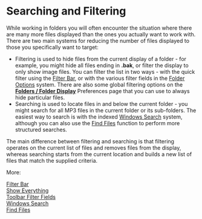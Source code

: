 # Searching and Filtering

While working in folders you will often encounter the situation where there are many more files displayed than the ones you actually want to work with. There are two main systems for reducing the number of files displayed to those you specifically want to target:

- Filtering is used to hide files from the current display of a folder - for example, you might hide all files ending in **.bak**, or filter the display to only show image files. You can filter the list in two ways - with the quick filter using the [Filter Bar](/Manual/basic_concepts/searching_and_filtering/filter_bar.md), or with the various filter fields in the [Folder Options](folder_options/RAEDME.md) system. There are also some global filtering options on the **[Folders / Folder Display](/Manual/preferences/preferences_categories/folders/folder_display.md)** Preferences page that you can use to always hide particular files.
- Searching is used to locate files in and below the current folder - you might search for all MP3 files in the current folder or its sub-folders. The easiest way to search is with the indexed [Windows Search](/Manual/basic_concepts/searching_and_filtering/windows_search.md) system, although you can also use the [Find Files](/Manual/basic_concepts/searching_and_filtering/find_files/RAEDME.md) function to perform more structured searches.

The main difference between filtering and searching is that filtering operates on the current list of files and removes files from the display, whereas searching starts from the current location and builds a new list of files that match the supplied criteria.

More:

[Filter Bar](/Manual/basic_concepts/searching_and_filtering/filter_bar.md)  
[Show Everything](/Manual/basic_concepts/searching_and_filtering/show_everything.md)  
[Toolbar Filter Fields](/Manual/basic_concepts/searching_and_filtering/toolbar_filter_fields.md)  
[Windows Search](/Manual/basic_concepts/searching_and_filtering/windows_search.md)  
[Find Files](/Manual/basic_concepts/searching_and_filtering/find_files/RAEDME.md)  
